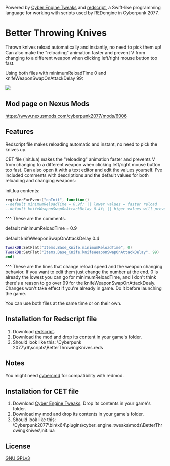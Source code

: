 Powered by [Cyber Engine Tweaks](https://github.com/yamashi/CyberEngineTweaks) and [redscript](https://github.com/jac3km4/redscript), a Swift-like programming language for working with scripts used by REDengine in Cyberpunk 2077.

# Better Throwing Knives

Thrown knives reload automatically and instantly, no need to pick them up! Can also make the "reloading" animation faster and prevent V from changing to a different weapon when clicking left/right mouse button too fast.

Using both files with minimumReloadTime 0 and knifeWeaponSwapOnAttackDelay 99:

![](https://i.imgur.com/UYbsMdJ.gif)

## Mod page on Nexus Mods

https://www.nexusmods.com/cyberpunk2077/mods/6006

## Features

Redscript file makes reloading automatic and instant, no need to pick the knives up.

CET file (init.lua) makes the "reloading" animation faster and prevents V from changing to a different weapon when clicking left/right mouse button too fast. Can also open it with a text editor and edit the values yourself. I've included comments with descriptions and the default values for both reloading and changing weapons:

init.lua contents:

```lua
registerForEvent("onInit", function() 
--default minimumReloadTime = 0.9f; || lower values = faster reload
--default knifeWeaponSwapOnAttackDelay 0.4f; || higer values will prevent V from changing to a different weapon when clicking left/right mouse button too fast
```

^^^ These are the comments.

default minimumReloadTime = 0.9 

default knifeWeaponSwapOnAttackDelay 0.4

```lua
TweakDB:SetFlat("Items.Base_Knife.minimumReloadTime", 0)
TweakDB:SetFlat("Items.Base_Knife.knifeWeaponSwapOnAttackDelay", 99)
end)
```
^^^ These are the lines that change reload speed and the weapon changing behavior. If you want to edit them just change the number at the end. 0 is already the lowest you can go for minimumReloadTime, and I don't think there's a reason to go over 99 for the knifeWeaponSwapOnAttackDealy. Changes won't take effect if you're already in game. Do it before launching the game.

You can use both files at the same time or on their own.

## Installation for Redscript file

1. Download [redscript](https://www.nexusmods.com/cyberpunk2077/mods/1511).
2. Download the mod and drop its content in your game's folder. 
3. Should look like this: \Cyberpunk 2077\r6\scripts\BetterThrowingKnives.reds

## Notes

You might need [cybercmd](https://www.nexusmods.com/cyberpunk2077/mods/5176) for compatibility with redmod.

## Installation for CET file

1. Download [Cyber Engine Tweaks](https://www.nexusmods.com/cyberpunk2077/mods/107). Drop its contents in your game's folder.
2. Download my mod and drop its contents in your game's folder.
3. Should look like this: \Cyberpunk2077\bin\x64\plugins\cyber_engine_tweaks\mods\BetterThrowingKnives\init.lua

## License

[GNU GPLv3](https://choosealicense.com/licenses/gpl-3.0/)
